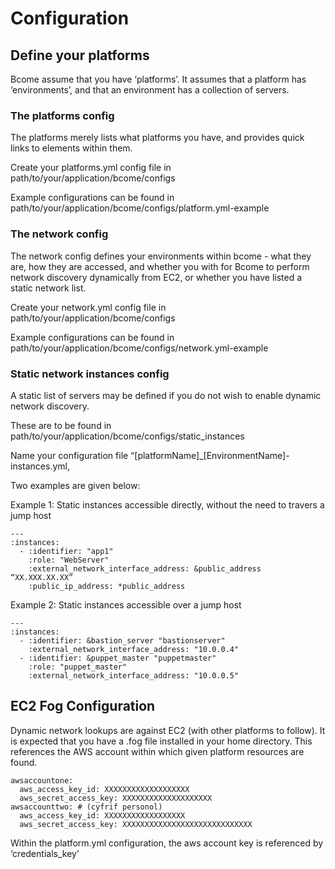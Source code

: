 # Configuration

## Define your platforms

Bcome assume that you have ‘platforms’. It assumes that a platform has ‘environments’, and that an environment has a collection of servers.

### The platforms config

The platforms merely lists what platforms you have, and provides quick links to elements within them.

Create your platforms.yml config file in path/to/your/application/bcome/configs

Example configurations can be found in path/to/your/application/bcome/configs/platform.yml-example

### The network config

The network config defines your environments within bcome - what they are, how they are accessed, and whether you with for Bcome to perform network discovery dynamically from EC2, or whether you have listed a static network list.

Create your network.yml config file in path/to/your/application/bcome/configs

Example configurations can be found in path/to/your/application/bcome/configs/network.yml-example

### Static network instances config

A static list of servers may be defined if you do not wish to enable dynamic network discovery.

These are to be found in path/to/your/application/bcome/configs/static_instances

Name your configuration file “[platformName]_[EnvironmentName]-instances.yml,

Two examples are given below:

Example 1:  Static instances accessible directly, without the need to travers a jump host

```
---
:instances:
  - :identifier: "app1"
    :role: "WebServer"
    :external_network_interface_address: &public_address “XX.XXX.XX.XX”
    :public_ip_address: *public_address
```


Example 2: Static instances accessible over a jump host

```
---
:instances:
  - :identifier: &bastion_server "bastionserver"
    :external_network_interface_address: "10.0.0.4"
  - :identifier: &puppet_master "puppetmaster"
    :role: "puppet_master"
    :external_network_interface_address: "10.0.0.5"
```

## EC2 Fog Configuration

Dynamic network lookups are against EC2 (with other platforms to follow).  It is expected that you have a .fog file installed in your home directory.  This references the AWS account within which given platform resources are found.

```
awsaccountone:
  aws_access_key_id: XXXXXXXXXXXXXXXXXXX
  aws_secret_access_key: XXXXXXXXXXXXXXXXXXXX
awsaccounttwo: # (cyfrif personol)
  aws_access_key_id: XXXXXXXXXXXXXXXXXX
  aws_secret_access_key: XXXXXXXXXXXXXXXXXXXXXXXXXXXXX
```

Within the platform.yml configuration, the aws account key is referenced by ‘credentials_key’

